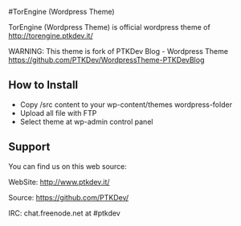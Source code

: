#TorEngine (Wordpress Theme)

TorEngine (Wordpress Theme) is official wordpress theme of http://torengine.ptkdev.it/

WARNING: This theme is fork of PTKDev Blog - Wordpress Theme https://github.com/PTKDev/WordpressTheme-PTKDevBlog

## How to Install

- Copy /src content to your wp-content/themes wordpress-folder
- Upload all file with FTP
- Select theme at wp-admin control panel


## Support

You can find us on this web source:

WebSite: http://www.ptkdev.it/

Source: https://github.com/PTKDev/

IRC: chat.freenode.net at #ptkdev

